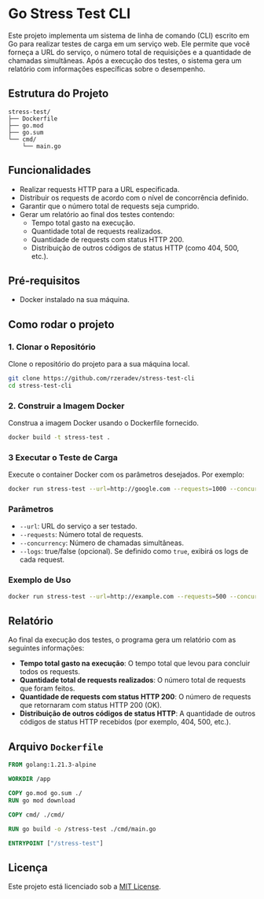 # Go Stress Test CLI

Este projeto implementa um sistema de linha de comando (CLI) escrito em Go para realizar testes de carga em um serviço web. Ele permite que você forneça a URL do serviço, o número total de requisições e a quantidade de chamadas simultâneas. Após a execução dos testes, o sistema gera um relatório com informações específicas sobre o desempenho.

## Estrutura do Projeto

```
stress-test/
├── Dockerfile
├── go.mod
├── go.sum
└── cmd/
    └── main.go
```

## Funcionalidades

- Realizar requests HTTP para a URL especificada.
- Distribuir os requests de acordo com o nível de concorrência definido.
- Garantir que o número total de requests seja cumprido.
- Gerar um relatório ao final dos testes contendo:
  - Tempo total gasto na execução.
  - Quantidade total de requests realizados.
  - Quantidade de requests com status HTTP 200.
  - Distribuição de outros códigos de status HTTP (como 404, 500, etc.).

## Pré-requisitos

- Docker instalado na sua máquina.

## Como rodar o projeto

### 1. Clonar o Repositório

Clone o repositório do projeto para a sua máquina local.

```sh
git clone https://github.com/rzeradev/stress-test-cli
cd stress-test-cli
```

### 2. Construir a Imagem Docker

Construa a imagem Docker usando o Dockerfile fornecido.

```sh
docker build -t stress-test .
```

### 3 Executar o Teste de Carga

Execute o container Docker com os parâmetros desejados. Por exemplo:

```sh
docker run stress-test --url=http://google.com --requests=1000 --concurrency=10
```

### Parâmetros

- `--url`: URL do serviço a ser testado.
- `--requests`: Número total de requests.
- `--concurrency`: Número de chamadas simultâneas.
- `--logs`: true/false (opcional). Se definido como `true`, exibirá os logs de cada request.

### Exemplo de Uso

```sh
docker run stress-test --url=http://example.com --requests=500 --concurrency=20
```

## Relatório

Ao final da execução dos testes, o programa gera um relatório com as seguintes informações:

- **Tempo total gasto na execução**: O tempo total que levou para concluir todos os requests.
- **Quantidade total de requests realizados**: O número total de requests que foram feitos.
- **Quantidade de requests com status HTTP 200**: O número de requests que retornaram com status HTTP 200 (OK).
- **Distribuição de outros códigos de status HTTP**: A quantidade de outros códigos de status HTTP recebidos (por exemplo, 404, 500, etc.).

## Arquivo `Dockerfile`

```dockerfile
FROM golang:1.21.3-alpine

WORKDIR /app

COPY go.mod go.sum ./
RUN go mod download

COPY cmd/ ./cmd/

RUN go build -o /stress-test ./cmd/main.go

ENTRYPOINT ["/stress-test"]
```

## Licença

Este projeto está licenciado sob a [MIT License](LICENSE).
